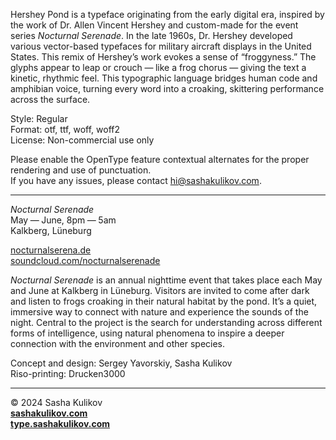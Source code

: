Hershey Pond is a typeface originating from the early digital era, inspired by the work of Dr. Allen Vincent Hershey and custom-made for the event series *Nocturnal Serenade*. In the late 1960s, Dr. Hershey developed various vector-based typefaces for military aircraft displays in the United States. This remix of Hershey’s work evokes a sense of “froggyness.” The glyphs appear to leap or crouch — like a frog chorus — giving the text a kinetic, rhythmic feel. This typographic language bridges human code and amphibian voice, turning every word into a croaking, skittering performance across the surface.

Style: Regular  
Format: otf, ttf, woff, woff2  
License: Non-commercial use only

Please enable the OpenType feature contextual alternates for the proper rendering and use of punctuation.  
If you have any issues, please contact [hi@sashakulikov.com](mailto:hi@sashakulikov.com).


---

*Nocturnal Serenade*  
May — June, 8pm — 5am  
Kalkberg, Lüneburg

[nocturnalserena.de](https://www.nocturnalserena.de/)  
[soundcloud.com/nocturnalserenade](https://soundcloud.com/nocturnalserenade)

*Nocturnal Serenade* is an annual nighttime event that takes place each May and June at Kalkberg in Lüneburg. Visitors are invited to come after dark and listen to frogs croaking in their natural habitat by the pond. It’s a quiet, immersive way to connect with nature and experience the sounds of the night. Central to the project is the search for understanding across different forms of intelligence, using natural phenomena to inspire a deeper connection with the environment and other species.

Concept and design: Sergey Yavorskiy, Sasha Kulikov  
Riso-printing: Drucken3000

---

© 2024 Sasha Kulikov  
**[sashakulikov.com](https://www.sashakulikov.com/)**  
**[type.sashakulikov.com](https://type.sashakulikov.com/)**
